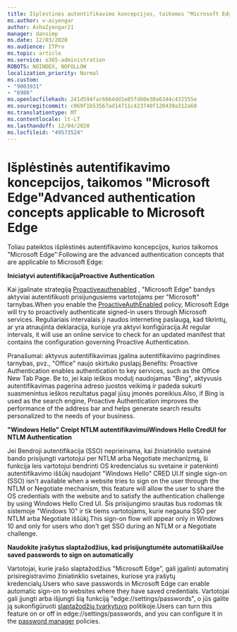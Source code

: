```yaml
---
title: Išplėstinės autentifikavimo koncepcijos, taikomos "Microsoft Edge"
ms.author: v-aiyengar
author: AshaIyengar21
manager: dansimp
ms.date: 12/03/2020
ms.audience: ITPro
ms.topic: article
ms.service: o365-administration
ROBOTS: NOINDEX, NOFOLLOW
localization_priority: Normal
ms.custom:
- "9003931"
- "6986"
ms.openlocfilehash: 241d594fac6664dd1e85fd60e30a6344c432555e
ms.sourcegitcommit: c069f1b53567ad14711c423740f120439a312a60
ms.translationtype: MT
ms.contentlocale: lt-LT
ms.lasthandoff: 12/04/2020
ms.locfileid: "49573524"
---
```

# <a name="advanced-authentication-concepts-applicable-to-microsoft-edge"></a><span data-ttu-id="414fd-102">Išplėstinės autentifikavimo koncepcijos, taikomos "Microsoft Edge"</span><span class="sxs-lookup"><span data-stu-id="414fd-102">Advanced authentication concepts applicable to Microsoft Edge</span></span>

<span data-ttu-id="414fd-103">Toliau pateiktos išplėstinės autentifikavimo koncepcijos, kurios taikomos "Microsoft Edge":</span><span class="sxs-lookup"><span data-stu-id="414fd-103">Following are the advanced authentication concepts that are applicable to Microsoft Edge:</span></span>

<span data-ttu-id="414fd-104">**Iniciatyvi autentifikacija**</span><span class="sxs-lookup"><span data-stu-id="414fd-104">**Proactive Authentication**</span></span>

<span data-ttu-id="414fd-105">Kai įgalinate strategiją [Proactiveauthenabled](https://go.microsoft.com/fwlink/?linkid=2134621) , "Microsoft Edge" bandys aktyviai autentifikuoti prisijungusiems vartotojams per "Microsoft" tarnybas.</span><span class="sxs-lookup"><span data-stu-id="414fd-105">When you enable the [ProactiveAuthEnabled](https://go.microsoft.com/fwlink/?linkid=2134621) policy, Microsoft Edge will try to proactively authenticate signed-in users through Microsoft services.</span></span> <span data-ttu-id="414fd-106">Reguliariais intervalais ji naudos internetinę paslaugą, kad tikrintų, ar yra atnaujinta deklaracija, kurioje yra aktyvi konfigūracija.</span><span class="sxs-lookup"><span data-stu-id="414fd-106">At regular intervals, it will use an online service to check for an updated manifest that contains the configuration governing Proactive Authentication.</span></span>

<span data-ttu-id="414fd-107">Pranašumai: aktyvus autentifikavimas įgalina autentifikavimo pagrindines tarnybas, pvz., "Office" naujo skirtuko puslapį.</span><span class="sxs-lookup"><span data-stu-id="414fd-107">Benefits: Proactive Authentication enables authentication to key services, such as the Office New Tab Page.</span></span> <span data-ttu-id="414fd-108">Be to, jei kaip ieškos modulį naudojamas "Bing", aktyvusis autentifikavimas pagerina adreso juostos veikimą ir padeda sukurti suasmenintus ieškos rezultatus pagal jūsų įmonės poreikius.</span><span class="sxs-lookup"><span data-stu-id="414fd-108">Also, if Bing is used as the search engine, Proactive Authentication improves the performance of the address bar and helps generate search results personalized to the needs of your business.</span></span>

<span data-ttu-id="414fd-109">**"Windows Hello" Creipt NTLM autentifikavimui**</span><span class="sxs-lookup"><span data-stu-id="414fd-109">**Windows Hello CredUI for NTLM Authentication**</span></span>

<span data-ttu-id="414fd-110">Jei Bendroji autentifikacija (SSO) neprieinama, kai žiniatinklio svetainė bando prisijungti vartotojui per NTLM arba Negotiate mechanizmą, ši funkcija leis vartotojui bendrinti OS kredencialus su svetaine ir patenkinti autentifikavimo iššūkį naudojant "Windows Hello" CRED UI.</span><span class="sxs-lookup"><span data-stu-id="414fd-110">If single sign-on (SSO) isn't available when a website tries to sign on the user through the NTLM or Negotiate mechanism, this feature will allow the user to share the OS credentials with the website and to satisfy the authentication challenge by using Windows Hello Cred UI.</span></span> <span data-ttu-id="414fd-111">Šis prisijungimo srautas bus rodomas tik sistemoje "Windows 10" ir tik tiems vartotojams, kurie negauna SSO per NTLM arba Negotiate iššūkį.</span><span class="sxs-lookup"><span data-stu-id="414fd-111">This sign-on flow will appear only in Windows 10 and only for users who don't get SSO during an NTLM or a Negotiate challenge.</span></span>

<span data-ttu-id="414fd-112">**Naudokite įrašytus slaptažodžius, kad prisijungtumėte automatiškai**</span><span class="sxs-lookup"><span data-stu-id="414fd-112">**Use saved passwords to sign on automatically**</span></span>

<span data-ttu-id="414fd-113">Vartotojai, kurie įrašo slaptažodžius "Microsoft Edge", gali įgalinti automatinį prisiregistravimo žiniatinklio svetaines, kuriose yra įrašytų kredencialų.</span><span class="sxs-lookup"><span data-stu-id="414fd-113">Users who save passwords in Microsoft Edge can enable automatic sign-on to websites where they have saved credentials.</span></span> <span data-ttu-id="414fd-114">Vartotojai gali įjungti arba išjungti šią funkciją "edge://settings/passwords", o jūs galite ją sukonfigūruoti [slaptažodžių tvarkytuvo](https://go.microsoft.com/fwlink/?linkid=2134622) politikoje.</span><span class="sxs-lookup"><span data-stu-id="414fd-114">Users can turn this feature on or off in edge://settings/passwords, and you can configure it in the [password manager](https://go.microsoft.com/fwlink/?linkid=2134622) policies.</span></span>
